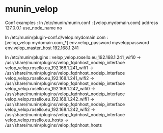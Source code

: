 # munin_velop

Conf examples :
In /etc/munin/munin.conf :
[velop.mydomain.com]
    address 127.0.0.1
    use_node_name no

In /etc/munin/plugin-conf.d/velop.mydomain.com :
[velop_velop.mydomain.com_*]
env.velop_password myveloppassword
env.velop_master_host 192.168.1.241

In /etc/munin/plugins :
velop_velop.rosello.eu_192.168.1.241_wifi0 -> /usr/share/munin/plugins/velop_fqdnhost_nodeip_interface
velop_velop.rosello.eu_192.168.1.241_wifi1 -> /usr/share/munin/plugins/velop_fqdnhost_nodeip_interface
velop_velop.rosello.eu_192.168.1.241_wifi2 -> /usr/share/munin/plugins/velop_fqdnhost_nodeip_interface
velop_velop.rosello.eu_192.168.1.242_wifi0 -> /usr/share/munin/plugins/velop_fqdnhost_nodeip_interface
velop_velop.rosello.eu_192.168.1.242_wifi1 -> /usr/share/munin/plugins/velop_fqdnhost_nodeip_interface
velop_velop.rosello.eu_192.168.1.242_wifi2 -> /usr/share/munin/plugins/velop_fqdnhost_nodeip_interface
velop_velop.rosello.eu_hosts -> /usr/share/munin/plugins/velop_fqdnhost_hosts
